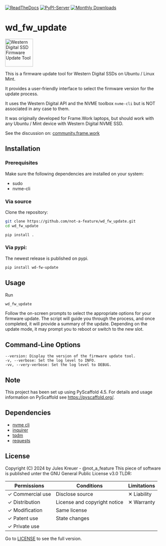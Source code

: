 [![ReadTheDocs](https://readthedocs.org/projects/wd_fw_update/badge/?version=latest)](https://wd-fw-update.readthedocs.io/en/stable/)
[![PyPI-Server](https://img.shields.io/pypi/v/wd_fw_update.svg)](https://pypi.org/project/wd_fw_update/)
[![Monthly Downloads](https://pepy.tech/badge/wd_fw_update/month)](https://pepy.tech/project/wd_fw_update)

# wd_fw_update
<img alt="Western Digital SSD Firmware Update Tool" src=https://github.com/not-a-feature/wd_fw_update/raw/main/logo.png height=90>

This is a firmware update tool for Western Digital SSDs on Ubuntu / Linux Mint.

It provides a user-friendly interface to select the firmware version for the update process.

It uses the Western Digital API and the NVME toolbox `nvme-cli` but is NOT associated in any case to them.

It was originally developed for Frame.Work laptops, but should work with any Ubuntu / Mint device with Western Digital NVME SSD.

See the discussion on: [community.frame.work](https://community.frame.work/t/western-digital-drive-update-guide-without-windows-wd-dashboard/20616)


## Installation
### Prerequisites

Make sure the following dependencies are installed on your system:
- sudo
- nvme-cli

### Via source

Clone the repository:

```bash
git clone https://github.com/not-a-feature/wd_fw_update.git
cd wd_fw_update

pip install .
```

### Via pypi:
The newest release is published on pypi.

```bash
pip install wd-fw-update
```


## Usage

Run

```bash
wd_fw_update
```

Follow the on-screen prompts to select the appropriate options for your firmware update.
The script will guide you through the process, and once completed, it will provide a summary of the update.
Depending on the update mode, it may prompt you to reboot or switch to the new slot.


## Command-Line Options

    --version: Display the version of the firmware update tool.
    -v, --verbose: Set the log level to INFO.
    -vv, --very-verbose: Set the log level to DEBUG.

<!-- pyscaffold-notes -->

## Note

This project has been set up using PyScaffold 4.5. For details and usage
information on PyScaffold see https://pyscaffold.org/.

## Dependencies
- [nvme cli](https://github.com/linux-nvme/nvme-cli)
- [inquirer](https://pypi.org/project/inquirer/)
- [tqdm](https://pypi.org/project/tqdm/)
- [requests](https://pypi.org/project/requests/)

## License
Copyright (C) 2024 by Jules Kreuer - @not_a_feature
This piece of software is published unter the GNU General Public License v3.0
TLDR:

 | Permissions      | Conditions                   | Limitations |
 | ---------------- | ---------------------------- | ----------- |
 | ✓ Commercial use | Disclose source              | ✕ Liability |
 | ✓ Distribution   | License and copyright notice | ✕ Warranty  |
 | ✓ Modification   | Same license                 |             |
 | ✓ Patent use     | State changes                |             |
 | ✓ Private use    |                              |             |

Go to [LICENSE](https://github.com/not-a-feature/wd_fw_update/blob/main/LICENSE) to see the full version.
